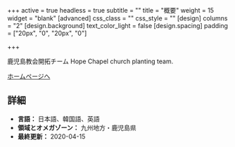 +++
active = true
headless = true
subtitle = ""
title = "概要"
weight = 15
widget = "blank"
[advanced]
css_class = ""
css_style = ""
[design]
columns = "2"
[design.background]
text_color_light = false
[design.spacing]
padding = ["20px", "0", "20px", "0"]

+++

鹿児島教会開拓チーム
Hope Chapel church planting team.

[ホームページへ](http://hopekago.luna.weblife.me/index.html)

## 詳細

* **言語：** 日本語、韓国語、英語
* **領域とオメガゾーン：** 九州地方・鹿児島県
* **最終更新：** 2020-04-15
